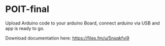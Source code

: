 # POIT-final

Upload Arduino code to your arduino Board, connect arduino via USB and app is ready to go.

Download documentation here: https://files.fm/u/5nsqkfyj9
